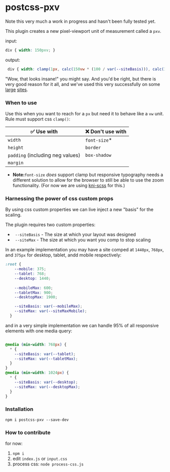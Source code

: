 # postcss-pxv

Note this very much a work in progress and hasn't been fully tested yet.

This plugin creates a new pixel-viewport unit of measurement called a `pxv`. 

input:
```css
div { width: 150pxv; }
```
output:
```css
 div { width: clamp(1px, calc(150vw * (100 / var(--siteBasis))), calc(150px * var(--siteMax) / var(--siteBasis))); }
```

"Wow, that looks insane!" you might say. And you'd be right, but there is very good reason for it all, and we've used this very successfully on some [large](https://www.bolt.com) [sites](https://www.washingtonspirit.com).

### When to use

Use this when you want to reach for a `px` but need it to behave like a `vw` unit. Rule must support css `clamp()`:

| ✅ Use with | ❌ Don't use with|
| ----------| --------------|
| `width`   | `font-size`*  |
| `height`  | `border` |
| `padding` (including neg values) | `box-shadow` |
| `margin`  |  |

* **Note:**`font-size` *does* support clamp but responsive typography needs a different solution to allow for the browser to still be able to use the zoom functionality. (For now we are using  [kni-scss](https://github.com/kni-labs/kni-scss) for this.)

### Harnessing the power of css custom props

By using css custom properties we can live inject a new "basis" for the scaling.

The plugin requires two custom properties:

- ` --siteBasis` - The size at which your layout was designed
- ` --siteMax` - The size at which you want you comp to stop scaling

In an example implementation you may have a site comped at `1440px`, `768px`, and `375px` for desktop, tablet, andd mobile respectively:
```css
:root {
    --mobile: 375;
    --tablet: 768; 
    --desktop: 1440; 
 
    --mobileMax: 600;
    --tabletMax: 900;
    --desktopMax: 1900;

    --siteBasis: var(--mobileMax); 
    --siteMax: var(--siteMaxMobile);
  }
```
and in a very simple implementation we can handle 95% of all responsive elements with one media query:
```css

@media (min-width: 768px) {
  * {
    --siteBasis: var(--tablet);
    --siteMax: var(--tabletMax);
  }
}
@media (min-width: 1024px) {
  * {
    --siteBasis: var(--desktop);
    --siteMax: var(--desktopMax);
  }
}
```

### Installation

`npm i postcss-pxv --save-dev`


### How to contribute
for now: 

1. `npm i`
2. edit `index.js` or `input.css`
3. process css: `node process-css.js`
